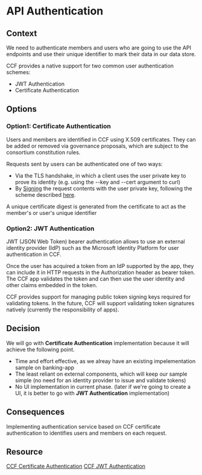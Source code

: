 # API Authentication

## Context

We need to authenticate members and users who are going to use the API endpoints and use their unique identifier to mark their data in our data store.

CCF provides a native support for two common user authentication schemes:
- JWT Authentication
- Certificate Authentication

## Options

### Option1: Certificate Authentication

Users and members are identified in CCF using X.509 certificates. They can be added or removed via governance proposals, which are subject to the consortium constitution rules.

Requests sent by users can be authenticated one of two ways:

- Via the TLS handshake, in which a client uses the user private key to prove its identity (e.g. using the --key and --cert argument to curl)
- By [Signing](https://microsoft.github.io/CCF/main/use_apps/issue_commands.html#signing) the request contents with the user private key, following the scheme described [here](https://datatracker.ietf.org/doc/html/draft-cavage-http-signatures-12).

A unique certificate digest is generated from the certificate to act as the member's or user's unique identifier 

### Option2: JWT Authentication

JWT (JSON Web Token) bearer authentication allows to use an external identity provider (IdP) such as the Microsoft Identity Platform for user authentication in CCF.

Once the user has acquired a token from an IdP supported by the app, they can include it in HTTP requests in the Authorization header as bearer token. The CCF app validates the token and can then use the user identity and other claims embedded in the token.

CCF provides support for managing public token signing keys required for validating tokens. In the future, CCF will support validating token signatures natively (currently the responsibility of apps).

## Decision

We will go with **Certificate Authentication** implementation because it will achieve the following point.
- Time and effort effective, as we alreay have an existing impelementation sample on banking-app
- The least reliant on external components, which will keep our sample simple (no need for an identity provider to issue and validate tokens)
- No UI implementation in current phase. (later if we're going to create a UI, it is better to go with **JWT Authentication** implementation)

## Consequences

Implementing authentication service based on CCF certificate authentication to identifies users and members on each request.

## Resource 

[CCF Certificate Authentication](https://microsoft.github.io/CCF/main/build_apps/auth/jwt.html)
[CCF JWT Authentication](https://microsoft.github.io/CCF/main/build_apps/auth/jwt.html)
